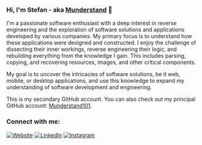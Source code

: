 ### Hi, I'm Stefan - aka [Munderstand][website] 👋

I'm a passionate software enthusiast with a deep interest in reverse engineering and the exploration of software solutions and applications developed by various companies. My primary focus is to understand how these applications were designed and constructed. I enjoy the challenge of dissecting their inner workings, reverse engineering their logic, and rebuilding everything from the knowledge I gain. This includes parsing, copying, and recovering resources, images, and other critical components.

My goal is to uncover the intricacies of software solutions, be it web, mobile, or desktop applications, and use this knowledge to expand my understanding of software development and engineering.

This is my secondary GitHub account. You can also check out my principal GitHub account: [Munderstand101][principal-github].

### Connect with me:

[![Website](https://img.shields.io/badge/Website-Munderstand.com-blue?style=for-the-badge&logo=appveyor)][website]
[![LinkedIn](https://img.shields.io/badge/LinkedIn-Stefan%20Anchidin-blue?style=for-the-badge&logo=linkedin)][linkedin]
[![Instagram](https://img.shields.io/badge/Instagram-Munderstand101-blue?style=for-the-badge&logo=instagram)][instagram]

[website]: https://Munderstand.com
[instagram]: https://instagram.com/munderstand101
[linkedin]: https://linkedin.com/in/stefan-anchidin
[principal-github]: https://github.com/Munderstand101
[organization-github]: https://github.com/Clone-Atera
